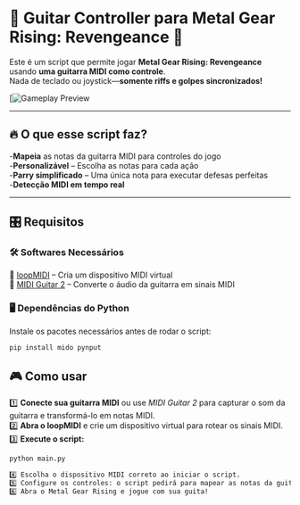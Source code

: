 # 🎸 Guitar Controller para Metal Gear Rising: Revengeance 🎸

Este é um script que permite jogar **Metal Gear Rising: Revengeance** usando **uma guitarra MIDI como controle**.  
Nada de teclado ou joystick—**somente riffs e golpes sincronizados!**  

[![Gameplay Preview](https://www.youtube.com/watch?v=SEU_VIDEO_ID)

---

## 🔥 O que esse script faz?

-**Mapeia** as notas da guitarra MIDI para controles do jogo  
-**Personalizável** – Escolha as notas para cada ação  
-**Parry simplificado** – Uma única nota para executar defesas perfeitas  
-**Detecção MIDI em tempo real**  

---

## 🎛 Requisitos

### 🛠 **Softwares Necessários**
🔹 [loopMIDI](https://www.tobias-erichsen.de/software/loopmidi.html) – Cria um dispositivo MIDI virtual  
🔹 [MIDI Guitar 2](https://www.amplesound.net/en/index.asp) – Converte o áudio da guitarra em sinais MIDI  

### 🖥 **Dependências do Python**
Instale os pacotes necessários antes de rodar o script:  
```bash
pip install mido pynput
```
## 🎮 Como usar

1️⃣ **Conecte sua guitarra MIDI** ou use *MIDI Guitar 2* para capturar o som da guitarra e transformá-lo em notas MIDI.  
2️⃣ **Abra o loopMIDI** e crie um dispositivo virtual para rotear os sinais MIDI.  
3️⃣ **Execute o script:**  

   ```bash
   python main.py

4️⃣ Escolha o dispositivo MIDI correto ao iniciar o script.
5️⃣ Configure os controles: o script pedirá para mapear as notas da guitarra para cada ação do jogo.
6️⃣ Abra o Metal Gear Rising e jogue com sua guita!



